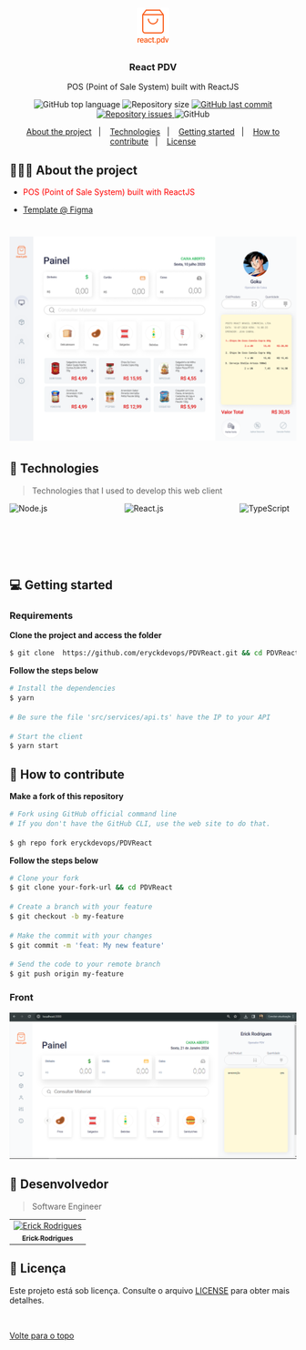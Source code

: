 <h1 align="center">
	<img alt="Logo" width="56px" src=".github/logo.png" width="200px" />
</h1>

<h3 align="center">
  React PDV
</h3>

<p align="center">POS (Point of Sale System) built with ReactJS</p>

<p align="center">
  <img alt="GitHub top language" src="https://img.shields.io/github/languages/top/eryckdevops/PDVReact">

  <img alt="Repository size" src="https://img.shields.io/github/repo-size/eryckdevops/PDVReact">

  <a href="https://github.com/eryckdevops/PDVReact/commits/master">
    <img alt="GitHub last commit" src="https://img.shields.io/github/last-commit/eryckdevops/PDVReact">
  </a>

  <a href="https://github.com/eryckdevops/PDVReact/issues">
    <img alt="Repository issues" src="https://img.shields.io/github/issues/eryckdevops/PDVReact">
  </a>

  <img alt="GitHub" src="https://img.shields.io/github/license/eryckdevops/PDVReact">
</p>

<p align="center">
  <a href="#-about-the-project">About the project</a>&nbsp;&nbsp;&nbsp;|&nbsp;&nbsp;&nbsp;
  <a href="#-technologies">Technologies</a>&nbsp;&nbsp;&nbsp;|&nbsp;&nbsp;&nbsp;
  <a href="#-getting-started">Getting started</a>&nbsp;&nbsp;&nbsp;|&nbsp;&nbsp;&nbsp;
  <a href="#-how-to-contribute">How to contribute</a>&nbsp;&nbsp;&nbsp;|&nbsp;&nbsp;&nbsp;
  <a href="#-license">License</a>
</p>

## 👨🏻‍💻 About the project

- <p style="color: red;">POS (Point of Sale System) built with ReactJS</p>

- [Template @ Figma](https://www.figma.com/file/hjFds4JruLo2SWobQbb2Ss/PDVReact-Frontend?node-id=24%3A2)

<h1 align="center">
	<img alt="Mockup" width="800px" src=".github/mockup.png" width="200px" />
</h1>

## 🚀 Technologies

> Technologies that I used to develop this web client


<div style="display: flex; justify-content: space-between;">
    <img src="https://cdn.iconscout.com/icon/free/png-512/node-js-1174925.png" alt="Node.js" width="100" height="100">
    <img src="https://cdn.iconscout.com/icon/free/png-512/react-4-1175110.png" alt="React.js" width="100" height="100">
    <img src="https://img.icons8.com/color/452/typescript.png" alt="TypeScript" width="100" height="100">
</div>


## 💻 Getting started

### Requirements

**Clone the project and access the folder**

```bash
$ git clone  https://github.com/eryckdevops/PDVReact.git && cd PDVReact
```

**Follow the steps below**

```bash
# Install the dependencies
$ yarn

# Be sure the file 'src/services/api.ts' have the IP to your API

# Start the client
$ yarn start
```

## 🤔 How to contribute

**Make a fork of this repository**

```bash
# Fork using GitHub official command line
# If you don't have the GitHub CLI, use the web site to do that.

$ gh repo fork eryckdevops/PDVReact
```

**Follow the steps below**

```bash
# Clone your fork
$ git clone your-fork-url && cd PDVReact

# Create a branch with your feature
$ git checkout -b my-feature

# Make the commit with your changes
$ git commit -m 'feat: My new feature'

# Send the code to your remote branch
$ git push origin my-feature
```
### Front

![alt text](image.png)

## 🤝 Desenvolvedor

> Software Engineer

<table align="center">
  <tr>
    <td align="center">
      <a href="">
        <img src="https://avatars.githubusercontent.com/u/109317442?v=4" width="160px;" alt="Erick Rodrigues"/><br>
        <sub>
          <b>Erick Rodrigues</b>
        </sub>
      </a>
    </td>
  </tr>
</table>


## 📝 Licença

Este projeto está sob licença. Consulte o arquivo [LICENSE](LICENSE) para obter mais detalhes.

&#xa0;



<a href="#top">Volte para o topo</a>